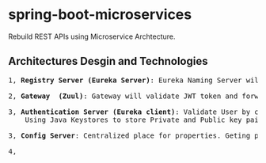 # spring-boot-microservices
Rebuild REST APIs using Microservice Archtecture. 

## Architectures Desgin and Technologies
<pre>
1, <b>Registry Server (Eureka Server)</b>: Eureka Naming Server will register all services.

2, <b>Gateway  (Zuul)</b>: Gateway will validate JWT token and forward all valid incoming requests based on urls. If not token, will deny request. If calling for authenticate, request will forward to Authentication Server.
   
3, <b>Authentication Server (Eureka client)</b>: Validate User by check username and password in Database or using Oauth2 (Social Login).
    Using Java Keystores to store Private and Public key pair. JWT is created and signed with Private key. Expose an endpoint to ask for Public key.
    
3, <b>Config Server</b>: Centralized place for properties. Geting property files from Github repository.

4, 
</pre>


